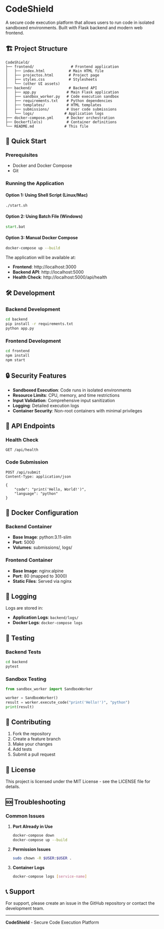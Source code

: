 # CodeShield

A secure code execution platform that allows users to run code in isolated sandboxed environments. Built with Flask backend and modern web frontend.

## 🏗️ Project Structure

```
CodeShield/
├── frontend/                 # Frontend application
│   ├── index.html           # Main HTML file
│   ├── projectos.html       # Project page
│   ├── styles.css           # Stylesheets
│   └── (other UI assets)
├── backend/                 # Backend API
│   ├── app.py              # Main Flask application
│   ├── sandbox_worker.py   # Code execution sandbox
│   ├── requirements.txt    # Python dependencies
│   ├── templates/          # HTML templates
│   ├── submissions/        # User code submissions
│   └── logs/              # Application logs
├── docker-compose.yml      # Docker orchestration
├── Dockerfile(s)           # Container definitions
└── README.md              # This file
```

## 🚀 Quick Start

### Prerequisites
- Docker and Docker Compose
- Git

### Running the Application

#### Option 1: Using Shell Script (Linux/Mac)
```bash
./start.sh
```

#### Option 2: Using Batch File (Windows)
```cmd
start.bat
```

#### Option 3: Manual Docker Compose
```bash
docker-compose up --build
```

The application will be available at:
- **Frontend**: http://localhost:3000
- **Backend API**: http://localhost:5000
- **Health Check**: http://localhost:5000/api/health

## 🛠️ Development

### Backend Development
```bash
cd backend
pip install -r requirements.txt
python app.py
```

### Frontend Development
```bash
cd frontend
npm install
npm start
```

## 🔒 Security Features

- **Sandboxed Execution**: Code runs in isolated environments
- **Resource Limits**: CPU, memory, and time restrictions
- **Input Validation**: Comprehensive input sanitization
- **Logging**: Detailed execution logs
- **Container Security**: Non-root containers with minimal privileges

## 📡 API Endpoints

### Health Check
```http
GET /api/health
```

### Code Submission
```http
POST /api/submit
Content-Type: application/json

{
    "code": "print('Hello, World!')",
    "language": "python"
}
```

## 🐳 Docker Configuration

### Backend Container
- **Base Image**: python:3.11-slim
- **Port**: 5000
- **Volumes**: submissions/, logs/

### Frontend Container
- **Base Image**: nginx:alpine
- **Port**: 80 (mapped to 3000)
- **Static Files**: Served via nginx

## 📝 Logging

Logs are stored in:
- **Application Logs**: `backend/logs/`
- **Docker Logs**: `docker-compose logs`

## 🧪 Testing

### Backend Tests
```bash
cd backend
pytest
```

### Sandbox Testing
```python
from sandbox_worker import SandboxWorker

worker = SandboxWorker()
result = worker.execute_code("print('Hello!')", "python")
print(result)
```

## 🤝 Contributing

1. Fork the repository
2. Create a feature branch
3. Make your changes
4. Add tests
5. Submit a pull request

## 📄 License

This project is licensed under the MIT License - see the LICENSE file for details.

## 🆘 Troubleshooting

### Common Issues

1. **Port Already in Use**
   ```bash
   docker-compose down
   docker-compose up --build
   ```

2. **Permission Issues**
   ```bash
   sudo chown -R $USER:$USER .
   ```

3. **Container Logs**
   ```bash
   docker-compose logs [service-name]
   ```

## 📞 Support

For support, please create an issue in the GitHub repository or contact the development team.

---

**CodeShield** - Secure Code Execution Platform
